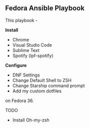 ## Fedora Ansible Playbook

This playbook - 

**Install**
- Chrome
- Visual Studio Code
- Sublime Text
- Spotify (lpf-spotify)

**Configure**
- DNF Settings 
- Change Default Shell to ZSH
- Change Starship command prompt
- Add my custom dotfiles

on Fedora 36.


TODO
- Install Oh-my-zsh